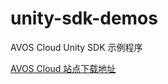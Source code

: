 unity-sdk-demos
===============

AVOS Cloud Unity SDK 示例程序

[AVOS Cloud 站点下载地址](https://download.avoscloud.com/demo/)
